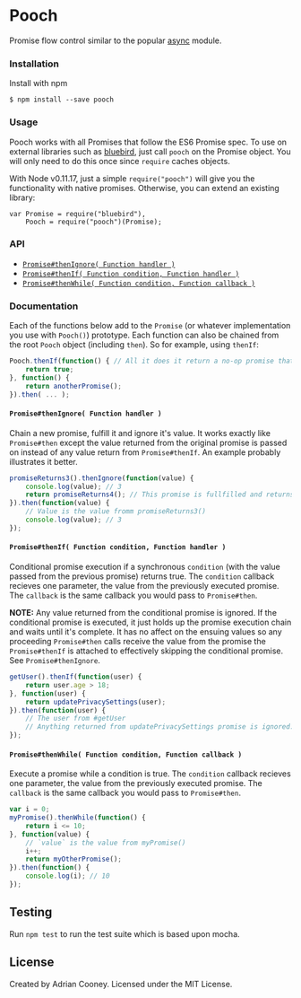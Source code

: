 # Pooch
Promise flow control similar to the popular [async](http://github.com/caolon/async) module.

### Installation
Install with npm

	$ npm install --save pooch
	
### Usage
Pooch works with all Promises that follow the ES6 Promise spec. To use on external libraries such as [bluebird](https://github.com/petkaantonov/bluebird/), just call `pooch` on the Promise object. You will only need to do this once since `require` caches objects.

With Node v0.11.17, just a simple `require("pooch")` will give you the functionality with native promises. Otherwise, you can extend an existing library:

	var Promise = require("bluebird"),
		Pooch = require("pooch")(Promise);

### API
- [`Promise#thenIgnore( Function handler )`](#promisethenignore-function-handler-)
- [`Promise#thenIf( Function condition, Function handler )`](#promisethenif-function-condition-function-handler-)
- [`Promise#thenWhile( Function condition, Function callback )`](#promisethenwhile-function-condition-function-callback-)

### Documentation
Each of the functions below add to the `Promise` (or whatever implementation you use with `Pooch()`) prototype. Each function can also be chained from the root `Pooch` object (including `then`). So for example, using `thenIf`:

```js
Pooch.thenIf(function() { // All it does it return a no-op promise that is always fulfilled.
	return true;
}, function() {
	return anotherPromise();
}).then( ... );
```

#### `Promise#thenIgnore( Function handler )`
Chain a new promise, fulfill it and ignore it's value. It works exactly like `Promise#then` except the value returned from the original promise is passed on instead of any value return from `Promise#thenIf`. An example probably illustrates it better.

```js
promiseReturns3().thenIgnore(function(value) {
	console.log(value); // 3
	return promiseReturns4(); // This promise is fullfilled and returns 4
}).then(function(value) {
	// Value is the value fromm promiseReturns3()
	console.log(value); // 3
});
```

#### `Promise#thenIf( Function condition, Function handler )`
Conditional promise execution if a synchronous `condition` (with the value passed from the previous promise) returns true. The `condition` callback recieves one parameter, the value from the previously executed promise. The `callback` is the same callback you would pass to `Promise#then`. 

**NOTE:** Any value returned from the conditional promise is ignored. If the conditional promise is executed, it just holds up the promise execution chain and waits until it's complete. It has no affect on the ensuing values so any proceeding `Promise#then` calls receive the value from the promise the `Promise#thenIf` is attached to effectively skipping the conditional promise. See `Promise#thenIgnore`.

```js
getUser().thenIf(function(user) {
	return user.age > 18;
}, function(user) {
	return updatePrivacySettings(user);
}).then(function(user) {
	// The user from #getUser
	// Anything returned from updatePrivacySettings promise is ignored.
});
```

#### `Promise#thenWhile( Function condition, Function callback )`
Execute a promise while a condition is true. The `condition` callback recieves one parameter, the value from the previously executed promise. The `callback` is the same callback you would pass to `Promise#then`. 

```js
var i = 0;
myPromise().thenWhile(function() {
	return i <= 10;
}, function(value) {
	// `value` is the value from myPromise()
	i++;
    return myOtherPromise();
}).then(function() {
	console.log(i); // 10
});
```

## Testing
Run `npm test` to run the test suite which is based upon mocha.

## License
Created by Adrian Cooney. Licensed under the MIT License.